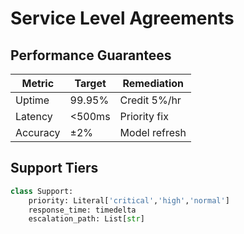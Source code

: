 # Service Level Agreements

## Performance Guarantees
| Metric | Target | Remediation |
|--------|--------|-------------|
| Uptime | 99.95% | Credit 5%/hr |
| Latency | <500ms | Priority fix |
| Accuracy | ±2% | Model refresh |

## Support Tiers
```python
class Support:
    priority: Literal['critical','high','normal']
    response_time: timedelta
    escalation_path: List[str]
```
